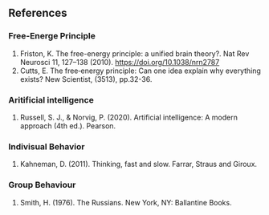 ## References

### Free-Energe Principle

1. Friston, K. The free-energy principle: a unified brain theory?. Nat Rev Neurosci 11, 127–138 (2010). https://doi.org/10.1038/nrn2787
1. Cutts, E. The free‑energy principle: Can one idea explain why everything exists? New Scientist, (3513), pp.32-36.

### Aritificial intelligence

1. Russell, S. J., & Norvig, P. (2020). Artificial intelligence: A modern approach (4th ed.). Pearson.

### Indivisual Behavior

1. Kahneman, D. (2011). Thinking, fast and slow. Farrar, Straus and Giroux.

### Group Behaviour

1. Smith, H. (1976). The Russians. New York, NY: Ballantine Books.